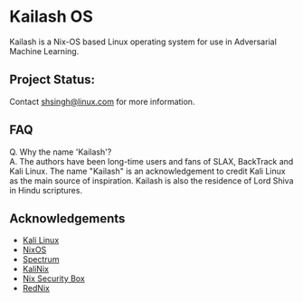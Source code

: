 # Kailash OS

Kailash is a Nix-OS based Linux operating system for use in Adversarial Machine Learning.

## Project Status: 

Contact [shsingh@linux.com](mailto:shsingh@linux.com) for more information.

## FAQ

Q. Why the name 'Kailash'?<br>
A. The authors have been long-time users and fans of SLAX, BackTrack and Kali Linux. The name "Kailash" is an acknowledgement to credit Kali Linux as the main source of inspiration.
Kailash is also the residence of Lord Shiva in Hindu scriptures.

## Acknowledgements

- [Kali Linux](https://kali.org)
- [NixOS](https://nixos.org)
- [Spectrum](https://spectrum-os.org)
- [KaliNix](https://github.com/balsoft/kalinix/)
- [Nix Security Box](https://github.com/fabaff/nix-security-box)
- [RedNix](https://github.com/redcode-labs/RedNix)
